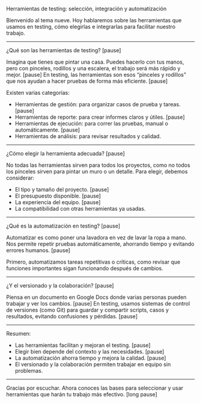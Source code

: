 Herramientas de testing: selección, integración y automatización

Bienvenido al tema nueve. Hoy hablaremos sobre las herramientas que usamos en testing, cómo elegirlas e integrarlas para facilitar nuestro trabajo.

---

¿Qué son las herramientas de testing? [pause]

Imagina que tienes que pintar una casa. Puedes hacerlo con tus manos, pero con pinceles, rodillos y una escalera, el trabajo será más rápido y mejor. [pause] En testing, las herramientas son esos “pinceles y rodillos” que nos ayudan a hacer pruebas de forma más eficiente. [pause]

Existen varias categorías:

- Herramientas de gestión: para organizar casos de prueba y tareas. [pause]
- Herramientas de reporte: para crear informes claros y útiles. [pause]
- Herramientas de ejecución: para correr las pruebas, manual o automáticamente. [pause]
- Herramientas de análisis: para revisar resultados y calidad.

---

¿Cómo elegir la herramienta adecuada? [pause]

No todas las herramientas sirven para todos los proyectos, como no todos los pinceles sirven para pintar un muro o un detalle. Para elegir, debemos considerar:

- El tipo y tamaño del proyecto. [pause]
- El presupuesto disponible. [pause]
- La experiencia del equipo. [pause]
- La compatibilidad con otras herramientas ya usadas.

---

¿Qué es la automatización en testing? [pause]

Automatizar es como poner una lavadora en vez de lavar la ropa a mano. Nos permite repetir pruebas automáticamente, ahorrando tiempo y evitando errores humanos. [pause]

Primero, automatizamos tareas repetitivas o críticas, como revisar que funciones importantes sigan funcionando después de cambios.

---

¿Y el versionado y la colaboración? [pause]

Piensa en un documento en Google Docs donde varias personas pueden trabajar y ver los cambios. [pause] En testing, usamos sistemas de control de versiones (como Git) para guardar y compartir scripts, casos y resultados, evitando confusiones y pérdidas. [pause]

---

Resumen:  

- Las herramientas facilitan y mejoran el testing. [pause]
- Elegir bien depende del contexto y las necesidades. [pause]
- La automatización ahorra tiempo y mejora la calidad. [pause]
- El versionado y la colaboración permiten trabajar en equipo sin problemas.

---

Gracias por escuchar. Ahora conoces las bases para seleccionar y usar herramientas que harán tu trabajo más efectivo. [long pause]

